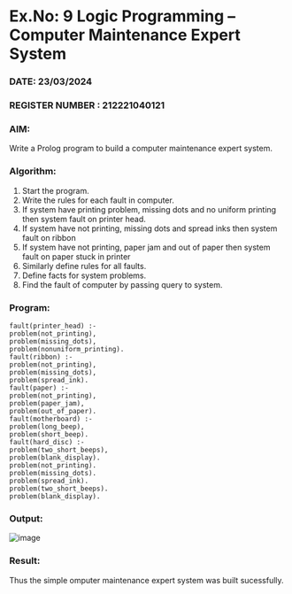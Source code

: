 # Ex.No: 9  Logic Programming –  Computer Maintenance Expert System
### DATE:     23/03/2024                                                                       
### REGISTER NUMBER : 212221040121
### AIM: 
Write a Prolog program to build a computer maintenance expert system.
###  Algorithm:
1. Start the program.
2. Write the rules for each fault in computer.
3. If system have printing problem, missing dots and no uniform printing then system fault on printer head.
4. If system have not printing, missing dots and spread inks then system fault on ribbon
5. If system have not printing, paper jam and out of paper then system fault on paper stuck in printer
6. Similarly define rules for all faults.
7. Define facts for system problems.
8. Find the fault of computer by passing query to system.
     
### Program:

```
fault(printer_head) :-
problem(not_printing),
problem(missing_dots),
problem(nonuniform_printing).
fault(ribbon) :-
problem(not_printing),
problem(missing_dots),
problem(spread_ink).
fault(paper) :-
problem(not_printing),
problem(paper_jam),
problem(out_of_paper).
fault(motherboard) :-
problem(long_beep),
problem(short_beep).
fault(hard_disc) :-
problem(two_short_beeps),
problem(blank_display).
problem(not_printing).
problem(missing_dots).
problem(spread_ink).
problem(two_short_beeps).
problem(blank_display).

```





### Output:
![image](https://github.com/VRVijaykumar123/ex1.bfs/assets/133218255/d06ede2a-fdfd-4918-a237-de146dab2d99)



### Result:
Thus the simple omputer maintenance expert system was built sucessfully.
